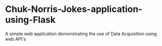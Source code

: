 # Chuk-Norris-Jokes-application-using-Flask
A simple web application demonstrating the use of Data Acquisition using web API's
